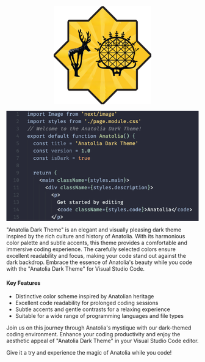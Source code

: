 
<img src="icon.png" style="display: block;margin-left: auto;margin-right: auto;"/>

<br/>

<img src="image.png" style="display: block;margin-left: auto;margin-right: auto;"/>

"Anatolia Dark Theme" is an elegant and visually pleasing dark theme inspired by the rich culture and history of Anatolia. With its harmonious color palette and subtle accents, this theme provides a comfortable and immersive coding experience. The carefully selected colors ensure excellent readability and focus, making your code stand out against the dark backdrop. Embrace the essence of Anatolia's beauty while you code with the "Anatolia Dark Theme" for Visual Studio Code.

#### Key Features
- Distinctive color scheme inspired by Anatolian heritage
- Excellent code readability for prolonged coding sessions
- Subtle accents and gentle contrasts for a relaxing experience
- Suitable for a wide range of programming languages and file types

Join us on this journey through Anatolia's mystique with our dark-themed coding environment. Enhance your coding productivity and enjoy the aesthetic appeal of "Anatolia Dark Theme" in your Visual Studio Code editor.

Give it a try and experience the magic of Anatolia while you code!
